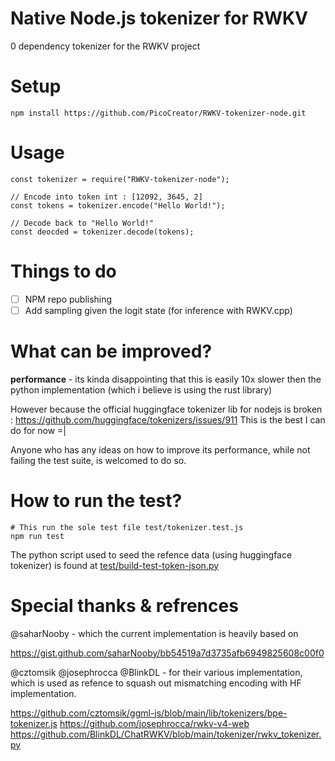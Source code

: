 # Native Node.js tokenizer for RWKV

0 dependency tokenizer for the RWKV project

# Setup 

```
npm install https://github.com/PicoCreator/RWKV-tokenizer-node.git
```

# Usage

```
const tokenizer = require("RWKV-tokenizer-node");

// Encode into token int : [12092, 3645, 2]
const tokens = tokenizer.encode("Hello World!");

// Decode back to "Hello World!"
const deocded = tokenizer.decode(tokens);
```

# Things to do

- [ ] NPM repo publishing
- [ ] Add sampling given the logit state (for inference with RWKV.cpp)

# What can be improved?

**performance** - its kinda disappointing that this is easily 10x slower then the python implementation (which i believe is using the rust library)

However because the official huggingface tokenizer lib for nodejs is broken : https://github.com/huggingface/tokenizers/issues/911
This is the best I can do for now =|

Anyone who has any ideas on how to improve its performance, while not failing the test suite, is welcomed to do so.

# How to run the test?

```
# This run the sole test file test/tokenizer.test.js
npm run test
```

The python script used to seed the refence data (using huggingface tokenizer) is found at [test/build-test-token-json.py](./test/build-test-token-json.py)

# Special thanks & refrences

@saharNooby - which the current implementation is heavily based on

https://gist.github.com/saharNooby/bb54519a7d3735afb6949825608c00f0

@cztomsik @josephrocca @BlinkDL - for their various implementation, which is used as refence to squash out mismatching encoding with HF implementation.

https://github.com/cztomsik/ggml-js/blob/main/lib/tokenizers/bpe-tokenizer.js
https://github.com/josephrocca/rwkv-v4-web
https://github.com/BlinkDL/ChatRWKV/blob/main/tokenizer/rwkv_tokenizer.py